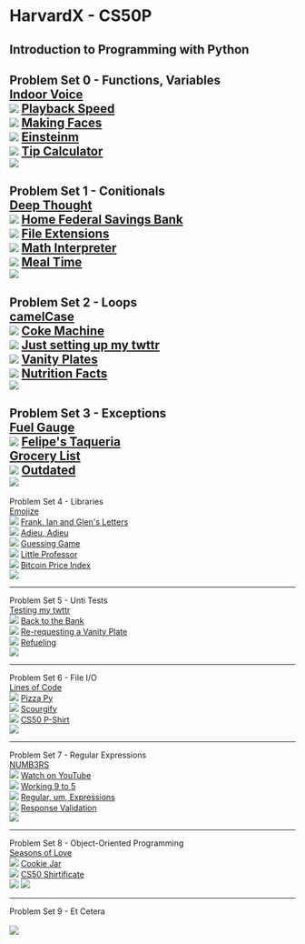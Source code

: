 # HarvardX - CS50P
Introduction to Programming with Python
---
Problem Set 0 - Functions, Variables<br>
[Indoor Voice](/ProblemSet0/indoor.py)<br>
![](/ProblemSet0/indoor.png)
[Playback Speed](/ProblemSet0/playback.py)<br>
![](/ProblemSet0/playback.png)
[Making Faces](/ProblemSet0/faces.py)<br>
![](/ProblemSet0/faces.png)
[Einsteinm](/ProblemSet0/einstein.py)<br>
![](/ProblemSet0/einstein.png)
[Tip Calculator](/ProblemSet0/tip.py)<br>
![](/ProblemSet0/tip.png)
---
Problem Set 1 - Conitionals<br>
[Deep Thought](/ProblemSet1/deep.py)<br>
![](/ProblemSet1/deep.png)
[Home Federal Savings Bank](/ProblemSet1/bank.py)<br>
![](/ProblemSet1/bank.png)
[File Extensions](/ProblemSet1/extensions.py)<br>
![](/ProblemSet1/extensions.png)
[Math Interpreter](/ProblemSet1/interpreter.py)<br>
![](/ProblemSet1/interpreter.png)
[Meal Time](/ProblemSet1/meal.py)<br>
![](/ProblemSet1/meal.png)
---
Problem Set 2 - Loops<br>
[camelCase](/ProblemSet2/camel.py)<br>
![](/ProblemSet2/camel.png)
[Coke Machine](/ProblemSet2/coke.py)<br>
![](/ProblemSet2/coke.png)
[Just setting up my twttr](/ProblemSet2/twttr.py)<br>
![](/ProblemSet2/twttr.png)
[Vanity Plates](/ProblemSet2/plates.py)<br>
![](/ProblemSet2/plates.png)
[Nutrition Facts](/ProblemSet2/nutrition.py)<br>
![](/ProblemSet2/nutrition.png)
---
Problem Set 3 - Exceptions<br>
[Fuel Gauge](/ProblemSet3/fuel.py)<br>
![](/ProblemSet3/fuel.png)
[Felipe's Taqueria](/ProblemSet3/taqueria.py)<br>
[Grocery List](/ProblemSet3/grocery.py)<br>
![](/ProblemSet3/grocery.png)
[Outdated](/ProblemSet3/outdated.py)<br>
![](/ProblemSet3/outdated.png)
---
Problem Set 4 - Libraries<br>
[Emojize](/ProblemSet4/emojize.py)<br>
![](/ProblemSet4/emojize.png)
[Frank, Ian and Glen's Letters](/ProblemSet4/figlet.py)<br>
![](/ProblemSet4/figlet.png)
[Adieu, Adieu](/ProblemSet4/adieu.py)<br>
![](/ProblemSet4/adieu.png)
[Guessing Game](/ProblemSet4/game.py)<br>
![](/ProblemSet4/game.png)
[Little Professor](/ProblemSet4/professor.py)<br>
![](/ProblemSet4/professor.png)
[Bitcoin Price Index](/ProblemSet4/bitcoin.py)<br>
![](/ProblemSet4/bitcoin.png)

---
Problem Set 5 - Unti Tests<br>
[Testing my twttr](/ProblemSet5/test_twttr.py)<br>
![](/ProblemSet5/test_twttr.png)
[Back to the Bank](/ProblemSet5/test_bank.py)<br>
![](/ProblemSet5/test_bank.png)
[Re-requesting a Vanity Plate](/ProblemSet5/test_plates.py)<br>
![](/ProblemSet5/test_plates.png)
[Refueling](/ProblemSet5/test_fuel.py)<br>
![](/ProblemSet5/test_fuel.png)

---
Problem Set 6 - File I/O<br>
[Lines of Code](/ProblemSet6/lines.py)<br>
![](/ProblemSet6/lines.png)
[Pizza Py](/ProblemSet6/pizza.py)<br>
![](/ProblemSet6/pizza.png)
[Scourgify](/ProblemSet6/scourgify.py)<br>
![](/ProblemSet6/scourgify.png)
[CS50 P-Shirt](/ProblemSet6/scourgify.py)<br>
![](/ProblemSet6/scourgify.png)

---
Problem Set 7 - Regular Expressions<br>
[NUMB3RS](/ProblemSet7/numb3rs.py)<br>
![](/ProblemSet7/numb3rs.png)
[Watch on YouTube](/ProblemSet7/watch.py)<br>
![](/ProblemSet7/watch.png)
[Working 9 to 5](/ProblemSet7/working.py)<br>
![](/ProblemSet7/working.png)
[Regular, um, Expressions](/ProblemSet7/um.py)<br>
![](/ProblemSet7/um.png)
[Response Validation](/ProblemSet7/resoonse.py)<br>
![](/ProblemSet7/response.png)

---
Problem Set 8 - Object-Oriented Programming<br>
[Seasons of Love](/ProblemSet8/seasons.py)<br>
![](/ProblemSet8/seasons.png)
[Cookie Jar](/ProblemSet8/jar.py)<br>
![](/ProblemSet8/jar.png)
[CS50 Shirtificate](/ProblemSet8/shirtificate.py)<br>
![](/ProblemSet8/shirtificateoutput.png)
![](/ProblemSet8/shirtificateHW.png)

---
Problem Set 9 - Et Cetera<br>
[](/ProblemSet9/.py)<br>
![](/ProblemSet9/.png)
